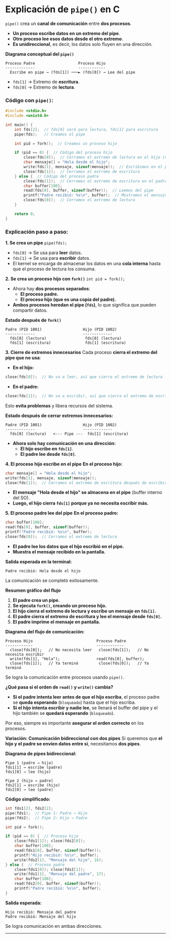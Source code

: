 

#  Explicación de `pipe()` en C
`pipe()` crea un **canal de comunicación** entre **dos procesos**.  
- **Un proceso escribe datos en un extremo del pipe**.  
- **Otro proceso lee esos datos desde el otro extremo**.  
- **Es unidireccional**, es decir, los datos solo fluyen en una dirección.  

**Diagrama conceptual del `pipe()`**  
```
Proceso Padre                   Proceso Hijo
-------------                   ------------
  Escribe en pipe → (fds[1]) ───► (fds[0]) → Lee del pipe
```
- `fds[1]` → Extremo de **escritura**.  
- `fds[0]` → Extremo de **lectura**.  



###  Código con `pipe()`:
```c
#include <stdio.h>
#include <unistd.h>

int main() {
    int fds[2];  // fds[0] será para lectura, fds[1] para escritura
    pipe(fds);   // Creamos el pipe

    int pid = fork();  // Creamos un proceso hijo

    if (pid == 0) {  // Código del proceso hijo
        close(fds[0]);  // Cerramos el extremo de lectura en el hijo (no lo usamos)
        char mensaje[] = "Hola desde el hijo";
        write(fds[1], mensaje, sizeof(mensaje));  // Escribimos en el pipe
        close(fds[1]);  // Cerramos el extremo de escritura
    } else {  // Código del proceso padre
        close(fds[1]);  // Cerramos el extremo de escritura en el padre
        char buffer[100];
        read(fds[0], buffer, sizeof(buffer));  // Leemos del pipe
        printf("Padre recibió: %s\n", buffer);  // Mostramos el mensaje recibido
        close(fds[0]);  // Cerramos el extremo de lectura
    }

    return 0;
}
```


###  Explicación paso a paso:

**1. Se crea un pipe**
 `pipe(fds);`  
- `fds[0]` → Se usa para **leer** datos.  
- `fds[1]` → Se usa para **escribir** datos.  
- El kernel se encarga de almacenar los datos en una **cola interna** hasta que el proceso de lectura los consuma.  


**2. Se crea un proceso hijo con `fork()`**
 `int pid = fork();`  
- Ahora hay **dos procesos separados**:  
  - **El proceso padre.**  
  - **El proceso hijo (que es una copia del padre).**  
- **Ambos procesos heredan el pipe (`fds`)**, lo que significa que pueden compartir datos.  

 **Estado después de `fork()`**  
```
Padre (PID 1001)                  Hijo (PID 1002)
-------------                     -------------
  fds[0] (lectura)                 fds[0] (lectura)
  fds[1] (escritura)               fds[1] (escritura)
```


**3. Cierre de extremos innecesarios**
Cada proceso **cierra el extremo del pipe que no usa**:  
- **En el hijo:**  
```c
close(fds[0]);  // No va a leer, así que cierra el extremo de lectura
```
- **En el padre:**  
```c
close(fds[1]);  // No va a escribir, así que cierra el extremo de escritura
```
Esto **evita problemas** y libera recursos del sistema.  

 **Estado después de cerrar extremos innecesarios:**  
```
Padre (PID 1001)                  Hijo (PID 1002)
-------------                     -------------
  fds[0] (lectura)   <--- Pipe ---  fds[1] (escritura)
```
- **Ahora solo hay comunicación en una dirección:**  
    - **El hijo escribe en `fds[1]`**.  
    - **El padre lee desde `fds[0]`**.  



 **4. El proceso hijo escribe en el pipe**
 **En el proceso hijo:**  
```c
char mensaje[] = "Hola desde el hijo";
write(fds[1], mensaje, sizeof(mensaje));
close(fds[1]);  // Cerramos el extremo de escritura después de escribir
```
- **El mensaje "Hola desde el hijo" se almacena en el pipe** (buffer interno del SO).  
- **Luego, el hijo cierra `fds[1]` porque ya no necesita escribir más.**  



**5. El proceso padre lee del pipe**
 **En el proceso padre:**  
```c
char buffer[100];
read(fds[0], buffer, sizeof(buffer));
printf("Padre recibió: %s\n", buffer);
close(fds[0]);  // Cerramos el extremo de lectura
```
- **El padre lee los datos que el hijo escribió en el pipe.**  
- **Muestra el mensaje recibido en la pantalla.**  

 **Salida esperada en la terminal:**  
```
Padre recibió: Hola desde el hijo
```
La comunicación se completó exitosamente.  



**Resumen gráfico del flujo**
1. **El padre crea un pipe.**  
2. **Se ejecuta `fork()`, creando un proceso hijo.**  
3. **El hijo cierra el extremo de lectura y escribe un mensaje en `fds[1]`.**  
4. **El padre cierra el extremo de escritura y lee el mensaje desde `fds[0]`.**  
5. **El padre imprime el mensaje en pantalla.**  

 **Diagrama del flujo de comunicación:**  
```
Proceso Hijo                            Proceso Padre
------------                            ------------
  close(fds[0]);   // No necesita leer   close(fds[1]);   // No necesita escribir
  write(fds[1], "Hola");                read(fds[0], buffer);
  close(fds[1]);   // Ya terminó         close(fds[0]);   // Ya terminó
```
Se logra la comunicación entre procesos usando `pipe()`. 


**¿Qué pasa si el orden de `read()` y `write()` cambia?**  
- **Si el padre intenta leer antes de que el hijo escriba**, el proceso padre se **queda esperando** (`bloqueado`) hasta que el hijo escriba.  
- **Si el hijo intenta escribir y nadie lee**, se llenará el buffer del pipe y el hijo también se **quedará esperando** (`bloqueado`).  

Por eso, siempre es importante **asegurar el orden correcto** en los procesos.  


**Variación: Comunicación bidireccional con dos pipes**
Si queremos que **el hijo y el padre se envíen datos entre sí**, necesitamos **dos pipes**.  

 **Diagrama de pipes bidireccional:**  
```
Pipe 1 (padre → hijo)
fds1[1] → escribe (padre)
fds1[0] → lee (hijo)

Pipe 2 (hijo → padre)
fds2[1] → escribe (hijo)
fds2[0] → lee (padre)
```
**Código simplificado:**  
```c
int fds1[2], fds2[2];
pipe(fds1);  // Pipe 1: Padre → Hijo
pipe(fds2);  // Pipe 2: Hijo → Padre

int pid = fork();

if (pid == 0) {  // Proceso hijo
    close(fds1[1]); close(fds2[0]);
    char buffer[100];
    read(fds1[0], buffer, sizeof(buffer));  
    printf("Hijo recibió: %s\n", buffer);
    write(fds2[1], "Mensaje del hijo", 16);
} else {  // Proceso padre
    close(fds1[0]); close(fds2[1]);
    write(fds1[1], "Mensaje del padre", 17);
    char buffer[100];
    read(fds2[0], buffer, sizeof(buffer));
    printf("Padre recibió: %s\n", buffer);
}
```
**Salida esperada:**  
```
Hijo recibió: Mensaje del padre
Padre recibió: Mensaje del hijo
```
Se logra comunicación en ambas direcciones.  

---
